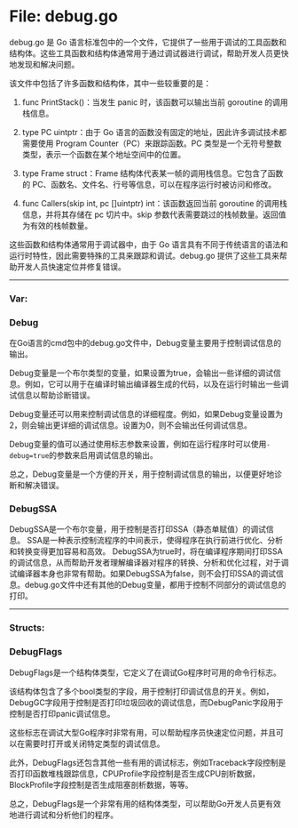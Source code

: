 # File: debug.go

debug.go 是 Go 语言标准包中的一个文件，它提供了一些用于调试的工具函数和结构体。这些工具函数和结构体通常用于通过调试器进行调试，帮助开发人员更快地发现和解决问题。

该文件中包括了许多函数和结构体，其中一些较重要的是：

1. func PrintStack()：当发生 panic 时，该函数可以输出当前 goroutine 的调用栈信息。

2. type PC uintptr：由于 Go 语言的函数没有固定的地址，因此许多调试技术都需要使用 Program Counter（PC）来跟踪函数。PC 类型是一个无符号整数类型，表示一个函数在某个地址空间中的位置。

3. type Frame struct：Frame 结构体代表某一帧的调用栈信息。它包含了函数的 PC、函数名、文件名、行号等信息，可以在程序运行时被访问和修改。

4. func Callers(skip int, pc []uintptr) int：该函数返回当前 goroutine 的调用栈信息，并将其存储在 pc 切片中。skip 参数代表需要跳过的栈帧数量。返回值为有效的栈帧数量。

这些函数和结构体通常用于调试器中，由于 Go 语言具有不同于传统语言的语法和运行时特性，因此需要特殊的工具来跟踪和调试。debug.go 提供了这些工具来帮助开发人员快速定位并修复错误。




---

### Var:

### Debug

在Go语言的cmd包中的debug.go文件中，Debug变量主要用于控制调试信息的输出。

Debug变量是一个布尔类型的变量，如果设置为true，会输出一些详细的调试信息。例如，它可以用于在编译时输出编译器生成的代码，以及在运行时输出一些调试信息以帮助诊断错误。

Debug变量还可以用来控制调试信息的详细程度。例如，如果Debug变量设置为2，则会输出更详细的调试信息。设置为0，则不会输出任何调试信息。

Debug变量的值可以通过使用标志参数来设置，例如在运行程序时可以使用`-debug=true`的参数来启用调试信息的输出。

总之，Debug变量是一个方便的开关，用于控制调试信息的输出，以便更好地诊断和解决错误。



### DebugSSA

DebugSSA是一个布尔变量，用于控制是否打印SSA（静态单赋值）的调试信息。 SSA是一种表示控制流程序的中间表示，使得程序在执行前进行优化、分析和转换变得更加容易和高效。 DebugSSA为true时，将在编译程序期间打印SSA的调试信息，从而帮助开发者理解编译器对程序的转换、分析和优化过程，对于调试编译器本身也非常有帮助。如果DebugSSA为false，则不会打印SSA的调试信息。debug.go文件中还有其他的Debug变量，都用于控制不同部分的调试信息的打印。






---

### Structs:

### DebugFlags

DebugFlags是一个结构体类型，它定义了在调试Go程序时可用的命令行标志。

该结构体包含了多个bool类型的字段，用于控制打印调试信息的开关。例如，DebugGC字段用于控制是否打印垃圾回收的调试信息，而DebugPanic字段用于控制是否打印panic调试信息。

这些标志在调试大型Go程序时非常有用，可以帮助程序员快速定位问题，并且可以在需要时打开或关闭特定类型的调试信息。

此外，DebugFlags还包含其他一些有用的调试标志，例如Traceback字段控制是否打印函数堆栈跟踪信息，CPUProfile字段控制是否生成CPU剖析数据，BlockProfile字段控制是否生成阻塞剖析数据，等等。

总之，DebugFlags是一个非常有用的结构体类型，可以帮助Go开发人员更有效地进行调试和分析他们的程序。



